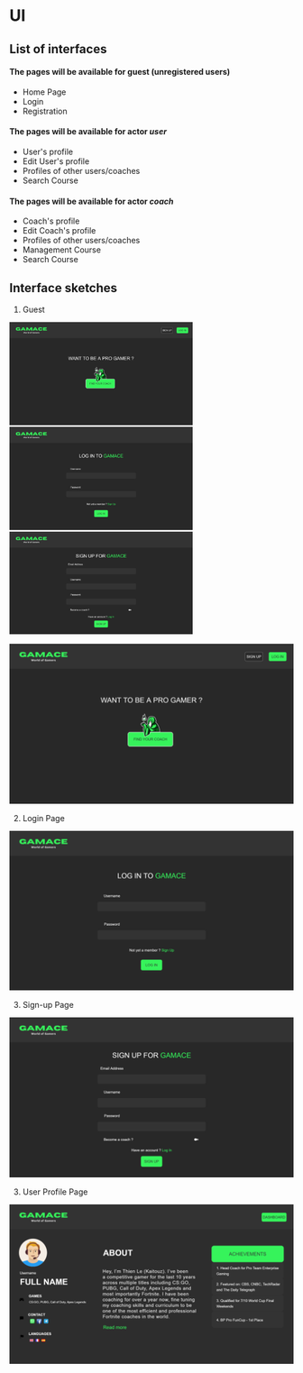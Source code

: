 # UI

## List of interfaces

#### The pages will be available for guest (unregistered users)
+ Home Page
+ Login
+ Registration

#### The pages will be available for actor __*user*__
+ User's profile
+ Edit User's profile
+ Profiles of other users/coaches
+ Search Course

#### The pages will be available for actor __*coach*__
+ Coach's profile
+ Edit Coach's profile
+ Profiles of other users/coaches
+ Management Course
+ Search Course


## Interface sketches

1. Guest


<p float="left">
  <img src="/Image/UI/homepage.png" width="325" />
  <img src="/Image/UI/login.png" width="325" /> 
  <img src="/Image/UI/signup.png" width="325" />
</p>

![UML](https://github.com/kaitouz/ESportNetwork/blob/main/Image/UI/homepage.png)

2. Login Page

![UML](https://github.com/kaitouz/ESportNetwork/blob/main/Image/UI/login.png)

3. Sign-up Page

![UML](https://github.com/kaitouz/ESportNetwork/blob/main/Image/UI/signup.png)

3. User Profile Page

![UML](https://github.com/kaitouz/ESportNetwork/blob/main/Image/UI/profile.png)
